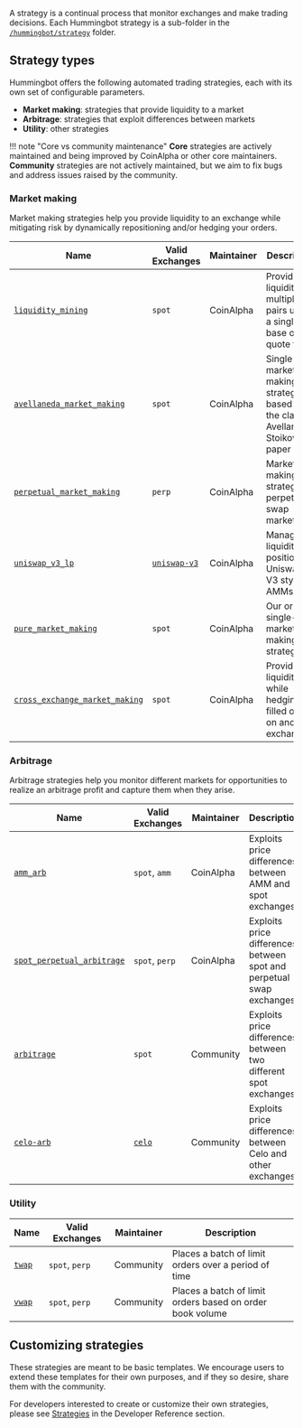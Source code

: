 A strategy is a continual process that monitor exchanges and make trading decisions. Each Hummingbot strategy is a sub-folder in the [`/hummingbot/strategy`](https://github.com/CoinAlpha/hummingbot/tree/master/hummingbot/strategy) folder.

## Strategy types

Hummingbot offers the following automated trading strategies, each with its own set of configurable parameters.

* **Market making**: strategies that provide liquidity to a market
* **Arbitrage**: strategies that exploit differences between markets
* **Utility**: other strategies

!!! note "Core vs community maintenance"
    **Core** strategies are actively maintained and being improved by CoinAlpha or other core maintainers. **Community** strategies are not actively maintained, but we aim to fix bugs and address issues raised by the community.

### Market making

Market making strategies help you provide liquidity to an exchange while mitigating risk by dynamically repositioning and/or hedging your orders.

  | Name                                                          | Valid Exchanges     | Maintainer    | Description                                                                       |
|-----------------------------------------------------------------|---------------------|---------------|-----------------------------------------------------------------------------------|
| [`liquidity_mining`](./liquidity-mining)                        | `spot`              | CoinAlpha     | Provide liquidity on multiple pairs using a single base or quote token            |
| [`avellaneda_market_making`](./avellaneda-market-making)        | `spot`              | CoinAlpha     | Single-pair market making strategy based on the classic Avellaneda-Stoikov paper  |
| [`perpetual_market_making`](./perpetual-market-making)          | `perp`              | CoinAlpha     | Market-making strategy for perpetual swap markets                                 |
| [`uniswap_v3_lp`](./uniswap-v3-lp)                              | [`uniswap-v3`](/exchanges/uniswap-v3)| CoinAlpha | Manage liquidity positions on Uniswap-V3 style AMMs                 |
| [`pure_market_making`](./pure-market-making)                    | `spot`              | CoinAlpha      | Our original single-pair market making strategy                                   |
| [`cross_exchange_market_making`](./cross-exchange-market-making)| `spot`              | CoinAlpha      | Provide liquidity while hedging filled orders on another exchange                 |

### Arbitrage

Arbitrage strategies help you monitor different markets for opportunities to realize an arbitrage profit and capture them when they arise.

| Name                                                            | Valid Exchanges     | Maintainer    | Description                                                                               |
|-----------------------------------------------------------------|---------------------|---------------|-------------------------------------------------------------------------------------------|
| [`amm_arb`](./amm-arb)                                           | `spot`, `amm`       | CoinAlpha     | Exploits price differences between AMM and spot exchanges                                 |
| [`spot_perpetual_arbitrage`](./spot-perpetual-arbitrage)        | `spot`, `perp`      | CoinAlpha     | Exploits price differences between spot and perpetual swap exchanges                      |
| [`arbitrage`](./arbitrage)                                      | `spot`              | Community     | Exploits price differences between two different spot exchanges                           |
| [`celo-arb`](./celo-arb)                                        | [`celo`](/exchanges/celo)| Community | Exploits price differences between Celo and other exchanges                               |

### Utility

| Name                                                            | Valid Exchanges     | Maintainer    | Description                                                                               |
|-----------------------------------------------------------------|---------------------|---------------|-------------------------------------------------------------------------------------------|
| [`twap`](./twap)                                                | `spot`, `perp`      | Community     | Places a batch of limit orders over a period of time                                      |
| [`vwap`](./twap)                                                | `spot`, `perp`      | Community     | Places a batch of limit orders based on order book volume                                 |

## Customizing strategies

These strategies are meant to be basic templates. We encourage users to extend these templates for their own purposes, and if they so desire, share them with the community.

For developers interested to create or customize their own strategies, please see [Strategies](/developers/strategies) in the Developer Reference section.